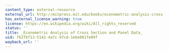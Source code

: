 ```yaml
---
content_type: external-resource
external_url: http://mitpress.mit.edu/books/econometric-analysis-cross-section-and-panel-data
has_external_license_warning: true
license: https://en.wikipedia.org/wiki/All_rights_reserved
status: ''
title: _Econometric Analysis of Cross Section and Panel Data_
uid: 762fbf13-5142-4a7c-97cd-1ebe081fe09f
wayback_url: ''
---
```


